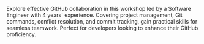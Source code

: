 Explore effective GitHub collaboration in this workshop led by a Software Engineer with 4 years' experience. Covering project management, Git commands, conflict resolution, and commit tracking, gain practical skills for seamless teamwork. Perfect for developers looking to enhance their GitHub proficiency.
